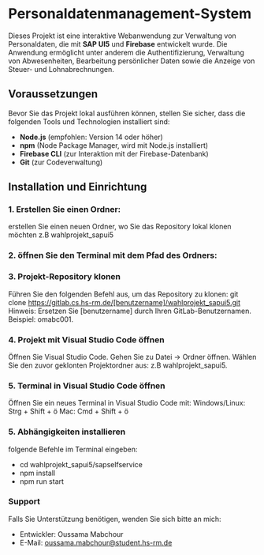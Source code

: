 # Personaldatenmanagement-System

Dieses Projekt ist eine interaktive Webanwendung zur Verwaltung von Personaldaten, die mit **SAP UI5** und **Firebase** entwickelt wurde. Die Anwendung ermöglicht unter anderem die Authentifizierung, Verwaltung von Abwesenheiten, Bearbeitung persönlicher Daten sowie die Anzeige von Steuer- und Lohnabrechnungen.

## Voraussetzungen

Bevor Sie das Projekt lokal ausführen können, stellen Sie sicher, dass die folgenden Tools und Technologien installiert sind:

- **Node.js** (empfohlen: Version 14 oder höher)
- **npm** (Node Package Manager, wird mit Node.js installiert)
- **Firebase CLI** (zur Interaktion mit der Firebase-Datenbank)
- **Git** (zur Codeverwaltung)

## Installation und Einrichtung

### 1. Erstellen Sie einen Ordner: 
erstellen Sie einen neuen Ordner, wo Sie das Repository lokal klonen möchten z.B wahlprojekt_sapui5

### 2. öffnen Sie den Terminal mit dem Pfad des Ordners: 

### 3. Projekt-Repository klonen
Führen Sie den folgenden Befehl aus, um das Repository zu klonen:
git clone https://gitlab.cs.hs-rm.de/[benutzername]/wahlprojekt_sapui5.git   
Hinweis: Ersetzen Sie [benutzername] durch Ihren GitLab-Benutzernamen. Beispiel: omabc001.
### 4. Projekt mit Visual Studio Code öffnen
Öffnen Sie Visual Studio Code.
Gehen Sie zu Datei → Ordner öffnen.
Wählen Sie den zuvor geklonten Projektordner aus: z.B wahlprojekt_sapui5.
### 5. Terminal in Visual Studio Code öffnen
Öffnen Sie ein neues Terminal in Visual Studio Code mit:
Windows/Linux: Strg + Shift + ö
Mac: Cmd + Shift + ö
### 5. Abhängigkeiten installieren
folgende Befehle im Terminal eingeben: 

- cd wahlprojekt_sapui5/sapselfservice
- npm install
- npm run start


### Support
Falls Sie Unterstützung benötigen, wenden Sie sich bitte an mich:
- Entwickler: Oussama Mabchour
- E-Mail: oussama.mabchour@student.hs-rm.de


